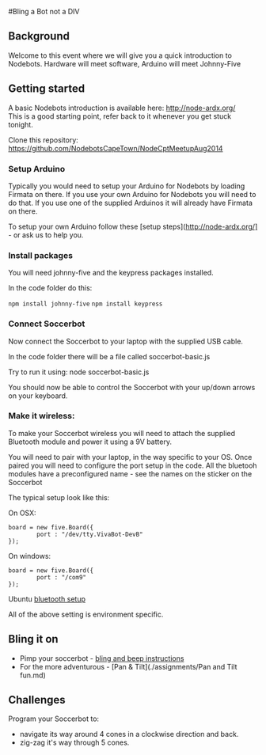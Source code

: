 
#Bling a Bot not a DIV

## Background

Welcome to this event where we will give you a quick introduction to Nodebots. Hardware will meet software, Arduino will meet Johnny-Five

## Getting started

A basic Nodebots introduction is available here: http://node-ardx.org/	
This is a good starting point, refer back to it whenever you get stuck tonight. 

Clone this repository: https://github.com/NodebotsCapeTown/NodeCptMeetupAug2014 

### Setup Arduino

Typically you would need to setup your Arduino for Nodebots by loading Firmata on there. If you use your own Arduino for Nodebots you will need to do that. If you use one of the supplied Arduinos it will already have Firmata on there.

To setup your own Arduino follow these [setup steps](http://node-ardx.org/] - or ask us to help you.

### Install packages

You will need johnny-five and the keypress packages installed.

In the code folder do this:

```npm install johnny-five```
```npm install keypress```

### Connect Soccerbot

Now connect the Soccerbot to your laptop with the supplied USB cable.

In the code folder there will be a file called soccerbot-basic.js

Try to run it using:
	node soccerbot-basic.js

You should now be able to control the Soccerbot with your up/down arrows on your keyboard.

### Make it wireless:

To make your Soccerbot wireless you will need to attach the supplied Bluetooth module and power it using a 9V battery.

You will need to pair with your laptop, in the way specific to your OS.
Once paired you will need to configure the port setup in the code. All the bluetooh modules have a preconfigured name - see the names on the sticker on the Soccerbot

The typical setup look like this:

On OSX:

```
board = new five.Board({
		port : "/dev/tty.VivaBot-DevB"
});
```

On windows:

```
board = new five.Board({
		port : "/com9"
});
```

Ubuntu [bluetooth setup](https://gist.github.com/missinglink/5a290e5cb48801fb1b9a)

All of the above setting is environment specific.


## Bling it on

* Pimp your soccerbot - [bling and beep instructions](./assignments/Bling%20and%20beep.md)
* For the more adventurous - [Pan & Tilt](./assignments/Pan and Tilt fun.md)

## Challenges

Program your Soccerbot to:

* navigate its way around 4 cones in a clockwise direction and back.
* zig-zag it's way through 5 cones. 




